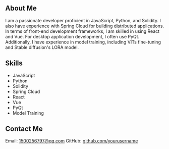 ## About Me
I am a passionate developer proficient in JavaScript, Python, and Solidity. I also have experience with Spring Cloud for building distributed applications. In terms of front-end development frameworks, I am skilled in using React and Vue. For desktop application development, I often use PyQt. Additionally, I have experience in model training, including VITs fine-tuning and Stable diffusion's LORA model.

## Skills
- JavaScript
- Python
- Solidity
- Spring Cloud
- React
- Vue
- PyQt
- Model Training
## Contact Me
Email: 1500256797@qq.com
GitHub: [github.com/yourusername](https://github.com/1500256797/)

